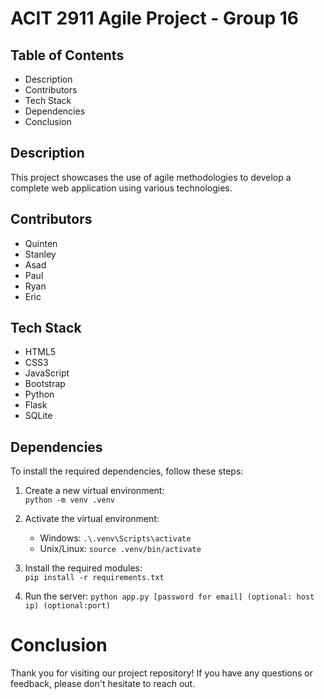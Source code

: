 # ACIT 2911 Agile Project - Group 16

## Table of Contents
- Description
- Contributors
- Tech Stack
- Dependencies
- Conclusion

## Description
This project showcases the use of agile methodologies to develop a complete web application using various technologies.

## Contributors
- Quinten
- Stanley
- Asad
- Paul
- Ryan
- Eric

## Tech Stack
- HTML5
- CSS3
- JavaScript
- Bootstrap
- Python
- Flask
- SQLite

## Dependencies
To install the required dependencies, follow these steps:

1. Create a new virtual environment:  
    `python -m venv .venv`

2. Activate the virtual environment:    
    - Windows: `.\.venv\Scripts\activate`
    - Unix/Linux: `source .venv/bin/activate`

3. Install the required modules:  
    `pip install -r requirements.txt`

4. Run the server:
    `python app.py [password for email] (optional: host ip) (optional:port)`

# Conclusion
Thank you for visiting our project repository! If you have any questions or feedback, please don't hesitate to reach out.
